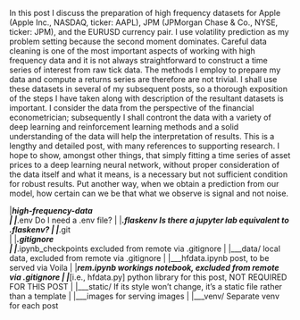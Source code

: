 In this post I discuss the preparation of high frequency datasets for Apple (Apple Inc., NASDAQ, ticker: AAPL), JPM (JPMorgan Chase & Co., NYSE, ticker: JPM), and the EURUSD currency pair. I use volatility prediction as my problem setting because the second moment dominates. Careful data cleaning is one of the most important aspects of working with high frequency data and it is not always straightforward to construct a time series of interest from raw tick data. The methods I employ to prepare my data and compute a returns series are therefore are not trivial. I shall use these datasets in several of my subsequent posts, so a thorough exposition of the steps I have taken along with description of the resultant datasets is important. I consider the data from the perspective of the financial econometrician; subsequently I shall contront the data with a variety of deep learning and reinforcement learning methods and a solid understanding of the data will help the interpretation of results. This is a lengthy and detailed post, with many references to supporting research. I hope to show, amongst other things, that simply fitting a time series of asset prices to a deep learning neural network, without proper consideration of the data itself and what it means, is a necessary but not sufficient condition for robust results. Put another way, when we obtain a prediction from our model, how certain can we be that what we observe is signal and not noise.

|___high-frequency-data		
|   |___.env			Do I need a .env file?
|   |___.flaskenv		Is there a jupyter lab equivalent to .flaskenv?
|   |___.git			
|   |___.gitignore		
|   |___.ipynb_checkpoints	excluded from remote via .gitignore
|   |___data/			local data, excluded from remote via .gitignore
|   |___hfdata.ipynb		post, to be served via Voila
|   |___rem.ipynb		workings notebook, excluded from remote via .gitignore
|   |___[i.e., hfdata.py]	python library for this post, NOT REQUIRED FOR THIS POST
|   |___static/			If its style won’t change, it’s a static file rather than a template
|   	|___images		for serving images
|   |___venv/			Separate venv for each post
